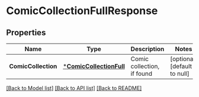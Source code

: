 # ComicCollectionFullResponse

## Properties
Name | Type | Description | Notes
------------ | ------------- | ------------- | -------------
**ComicCollection** | [***ComicCollectionFull**](ComicCollectionFull.md) | Comic collection, if found | [optional] [default to null]

[[Back to Model list]](../README.md#documentation-for-models) [[Back to API list]](../README.md#documentation-for-api-endpoints) [[Back to README]](../README.md)


